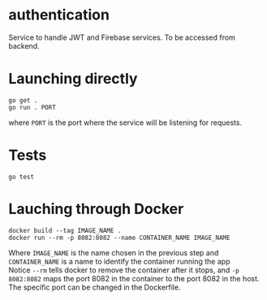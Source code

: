 # authentication

Service to handle JWT and Firebase services.
To be accessed from backend.

# Launching directly

```
go get .
go run . PORT
```

where `PORT` is the port where the service will be listening for requests.

# Tests

```
go test 
```

# Lauching through Docker

```
docker build --tag IMAGE_NAME .
docker run --rm -p 8082:8082 --name CONTAINER_NAME IMAGE_NAME
```
Where `IMAGE_NAME` is the name chosen in the previous step and
`CONTAINER_NAME` is a name to identify the container running the app  
Notice `--rm` tells docker to remove the container after it stops, and `-p 8082:8082` maps 
the port 8082 in the container to the port 8082 in the host.  
The specific port can be changed in the Dockerfile.